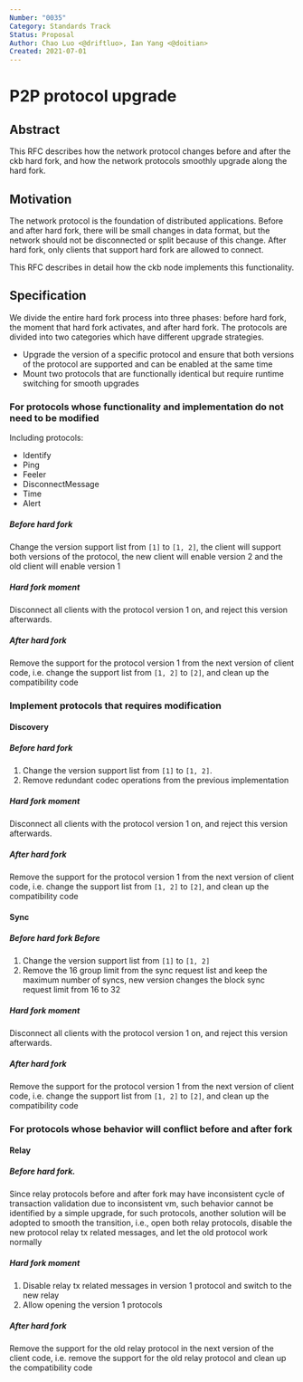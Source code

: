 ```yaml
---
Number: "0035"
Category: Standards Track
Status: Proposal
Author: Chao Luo <@driftluo>, Ian Yang <@doitian>
Created: 2021-07-01
---
```

# P2P protocol upgrade

## Abstract

This RFC describes how the network protocol changes before and after the ckb hard fork, and how the network protocols smoothly upgrade along the hard fork.

## Motivation

The network protocol is the foundation of distributed applications. Before and after hard fork, there will be small changes in data format, but the network should not be disconnected or split because of this change. After hard fork, only clients that support hard fork are allowed to connect.

This RFC describes in detail how the ckb node implements this functionality.

## Specification

We divide the entire hard fork process into three phases: before hard fork, the moment that hard fork activates, and after hard fork. The protocols are divided into two categories which have different upgrade strategies.

- Upgrade the version of a specific protocol and ensure that both versions of the protocol are supported and can be enabled at the same time
- Mount two protocols that are functionally identical but require runtime switching for smooth upgrades

### For protocols whose functionality and implementation do not need to be modified

Including protocols:

- Identify
- Ping
- Feeler
- DisconnectMessage
- Time
- Alert

##### Before hard fork

Change the version support list from `[1]` to `[1, 2]`, the client will support both versions of the protocol, the new client will enable version 2 and the old client will enable version 1

##### Hard fork moment

Disconnect all clients with the protocol version 1 on, and reject this version afterwards.

##### After hard fork

Remove the support for the protocol version 1 from the next version of client code, i.e. change the support list from `[1, 2]` to `[2]`, and clean up the compatibility code

### Implement protocols that requires modification

#### Discovery

##### Before hard fork

1. Change the version support list from `[1]` to `[1, 2]`.
2. Remove redundant codec operations from the previous implementation

##### Hard fork moment

Disconnect all clients with the protocol version 1 on, and reject this version afterwards.

##### After hard fork

Remove the support for the protocol version 1 from the next version of client code, i.e. change the support list from `[1, 2]` to `[2]`, and clean up the compatibility code

#### Sync

##### Before hard fork Before

1. Change the version support list from `[1]` to `[1, 2]`
2. Remove the 16 group limit from the sync request list and keep the maximum number of syncs, new version changes the block sync request limit from 16 to 32

##### Hard fork moment

Disconnect all clients with the protocol version 1 on, and reject this version afterwards.

##### After hard fork

Remove the support for the protocol version 1 from the next version of client code, i.e. change the support list from `[1, 2]` to `[2]`, and clean up the compatibility code

### For protocols whose behavior will conflict before and after fork

#### Relay

##### Before hard fork.

Since relay protocols before and after fork may have inconsistent cycle of transaction validation due to inconsistent vm, such behavior cannot be identified by a simple upgrade, for such protocols, another solution will be adopted to smooth the transition, i.e., open both relay protocols, disable the new protocol relay tx related messages, and let the old protocol work normally

##### Hard fork moment

1. Disable relay tx related messages in version 1 protocol and switch to the new relay
2. Allow opening the version 1 protocols

##### After hard fork

Remove the support for the old relay protocol in the next version of the client code, i.e. remove the support for the old relay protocol and clean up the compatibility code
